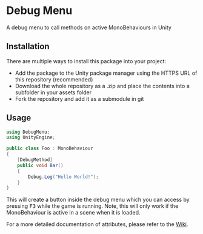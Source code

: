 # Debug Menu
A debug menu to call methods on active MonoBehaviours in Unity

## Installation
There are multiple ways to install this package into your project:
- Add the package to the Unity package manager using the HTTPS URL of this repository (recommended)
- Download the whole repository as a .zip and place the contents into a subfolder in your assets folder
- Fork the repository and add it as a submodule in git

## Usage
```csharp
using DebugMenu;
using UnityEngine;

public class Foo : MonoBehaviour
{
    [DebugMethod]
    public void Bar()
    {
        Debug.Log("Hello World!");
    }
}
```

This will create a button inside the debug menu which you can access by pressing <kbd>F3</kbd> while the game is running.
Note, this will only work if the MonoBehaviour is active in a scene when it is loaded.

For a more detailed documentation of attributes, please refer to the [Wiki](https://github.com/sandrofigo/Debug-Menu-Unity3D/wiki).

